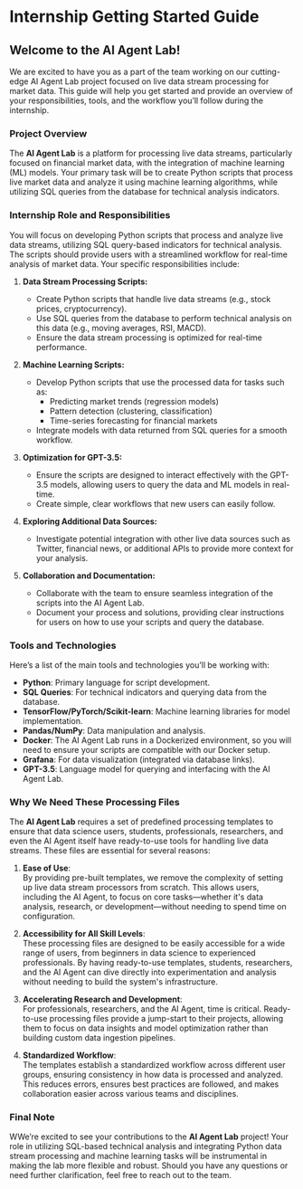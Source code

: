 # Internship Getting Started Guide

## Welcome to the AI Agent Lab!

We are excited to have you as a part of the team working on our cutting-edge AI Agent Lab project focused on live data stream processing for market data. This guide will help you get started and provide an overview of your responsibilities, tools, and the workflow you’ll follow during the internship.

### Project Overview

The **AI Agent Lab** is a platform for processing live data streams, particularly focused on financial market data, with the integration of machine learning (ML) models. Your primary task will be to create Python scripts that process live market data and analyze it using machine learning algorithms, while utilizing SQL queries from the database for technical analysis indicators.

### Internship Role and Responsibilities

You will focus on developing Python scripts that process and analyze live data streams, utilizing SQL query-based indicators for technical analysis. The scripts should provide users with a streamlined workflow for real-time analysis of market data. Your specific responsibilities include:

1. **Data Stream Processing Scripts:**
   - Create Python scripts that handle live data streams (e.g., stock prices, cryptocurrency).
   - Use SQL queries from the database to perform technical analysis on this data (e.g., moving averages, RSI, MACD).
   - Ensure the data stream processing is optimized for real-time performance.

2. **Machine Learning Scripts:**
   - Develop Python scripts that use the processed data for tasks such as:
     - Predicting market trends (regression models)
     - Pattern detection (clustering, classification)
     - Time-series forecasting for financial markets
   - Integrate models with data returned from SQL queries for a smooth workflow.

3. **Optimization for GPT-3.5:**
   - Ensure the scripts are designed to interact effectively with the GPT-3.5 models, allowing users to query the data and ML models in real-time.
   - Create simple, clear workflows that new users can easily follow.

4. **Exploring Additional Data Sources:**
   - Investigate potential integration with other live data sources such as Twitter, financial news, or additional APIs to provide more context for your analysis.

5. **Collaboration and Documentation:**
   - Collaborate with the team to ensure seamless integration of the scripts into the AI Agent Lab.
   - Document your process and solutions, providing clear instructions for users on how to use your scripts and query the database.

### Tools and Technologies

Here’s a list of the main tools and technologies you’ll be working with:

- **Python**: Primary language for script development.
- **SQL Queries**: For technical indicators and querying data from the database.
- **TensorFlow/PyTorch/Scikit-learn**: Machine learning libraries for model implementation.
- **Pandas/NumPy**: Data manipulation and analysis.
- **Docker**: The AI Agent Lab runs in a Dockerized environment, so you will need to ensure your scripts are compatible with our Docker setup.
- **Grafana**: For data visualization (integrated via database links).
- **GPT-3.5**: Language model for querying and interfacing with the AI Agent Lab.


### Why We Need These Processing Files

The **AI Agent Lab** requires a set of predefined processing templates to ensure that data science users, students, professionals, researchers, and even the AI Agent itself have ready-to-use tools for handling live data streams. These files are essential for several reasons:

1. **Ease of Use**:  
   By providing pre-built templates, we remove the complexity of setting up live data stream processors from scratch. This allows users, including the AI Agent, to focus on core tasks—whether it's data analysis, research, or development—without needing to spend time on configuration.

2. **Accessibility for All Skill Levels**:  
   These processing files are designed to be easily accessible for a wide range of users, from beginners in data science to experienced professionals. By having ready-to-use templates, students, researchers, and the AI Agent can dive directly into experimentation and analysis without needing to build the system's infrastructure.

3. **Accelerating Research and Development**:  
   For professionals, researchers, and the AI Agent, time is critical. Ready-to-use processing files provide a jump-start to their projects, allowing them to focus on data insights and model optimization rather than building custom data ingestion pipelines.

4. **Standardized Workflow**:  
   The templates establish a standardized workflow across different user groups, ensuring consistency in how data is processed and analyzed. This reduces errors, ensures best practices are followed, and makes collaboration easier across various teams and disciplines.


### Final Note

WWe’re excited to see your contributions to the **AI Agent Lab** project! Your role in utilizing SQL-based technical analysis and integrating Python data stream processing and machine learning tasks will be instrumental in making the lab more flexible and robust. Should you have any questions or need further clarification, feel free to reach out to the team.




